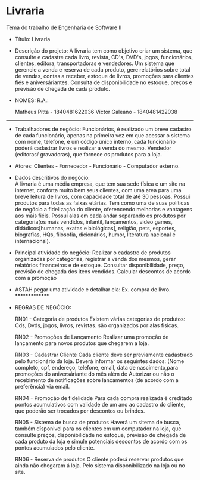 # Livraria
Tema do trabalho de Engenharia de Software II

- Título: 
	Livraria
- Descrição do projeto: 
		A livraria tem como objetivo criar um sistema, que consulte e cadastre 
	cada livro, revista, CD's, DVD's, jogos, funcionários, clientes, editora, transportadoras e 
	vendedores.
		Um sistema que gerencie a venda e reserva de cada produto,
	gere relatórios sobre total de vendas, contas a receber, estoque de livros, 
	promoções para clientes fiés e aniversáriantes. Consulta de disponibilidade no estoque, 
	preços e previsão de chegada de cada produto.
	

- NOMES:			R.A.:

	Matheus Pitta - 		1840481622036
	Victor Galeano - 		1840481422038
-----------------------------
- Trabalhadores de negócio:
		Funcionários, é realizado um breve cadastro de cada funcionário, apenas
	na primeira vez em que acessar o sistema com nome, telefone, e um código único
	interno, cada funcionário poderá cadastrar livros e realizar a venda do mesmo.
	Vendedor (editoras/ gravadoras), que fornece os produtos para a loja.
	
- Atores: 
		Clientes - Fornecedor - Funcionário - Computador externo. 

- Dados descritivos do negócio:					
		A livraria é uma média empresa, que tem sua sede física e um site
	na internet, conforta muito bem seus clientes, com uma area para uma breve leitura 
	de livros, com capacidade total de até 30 pessoas. Possui produtos para todas as faixas 
	etárias. Tem como uma de suas políticas de negócio a fidelização do cliente, oferencendo
	melhorias e vantagens aos mais fiéis. Possui alas em cada andar separando os produtos por categoria(os mais vendidos,
	infantil, lançamentos, video games, didádicos[humanas, exatas e biológicas], religião, pets, esportes, biografias, HQs, 
	filosofia, dicionários, humor, literatura nacional e internacional). 

	

- Principal atividade do negócio:
	Realizar o cadastro de produtos organizadas por categorias, registrar a venda dos mesmos, gerar relatórios financeiros e de 
	estoque. Consultar disponibilidade, preço, previsão de chegada dos itens vendidos. Calcular descontos de acordo com a promoção


- ASTAH pegar uma atividade e detalhar ela: Ex. compra de livro.	*************


- REGRAS DE NEGÓCIO:

  RN01 -	Categoria de produtos
	Existem várias categorias de produtos: Cds, Dvds, jogos, livros, revistas.
	são organizados por alas fisicas.
  
  RN02 - 	Promoções de Lançamento
	Realizar uma promoção de lançamento para novos produtos que chegarem a loja.

  RN03 - 	Cadastrar Cliente
	Cada cliente deve ser previamente cadastrado pelo funcionário da loja. Deverá informar os seguintes dados:
	(Nome completo, cpf, endereço, telefone, email, data de nascimento,para promoções do aniversáriante do mês além de
	Autorizar ou não o recebimento de notificações sobre lançamentos (de 
	acordo com a preferência) via email.

  RN04 - 	Promoção de fidelidade
	Para cada compra realizada é creditado pontos acumulativos com validade
	de um ano ao cadastro do cliente, que poderão ser trocados por descontos ou brindes.

  RN05 - 	Sistema de busca de produtos
	Haverá um sitema de busca, também dísponivel para os clientes em um computador na loja, que consulte preços, 
	disponibilidade no estoque, previsão de chegada de cada produto da loja e simule potenciais descontos de acordo com os pontos acumulados pelo cliente.


  RN06 - 	Reserva de produtos
	O cliente poderá reservar produtos que ainda não chegaram á loja. Pelo 
	sistema disponibilizado na loja ou no site.
